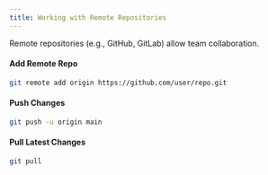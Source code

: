 ```yaml
---
title: Working with Remote Repositories
---
```


Remote repositories (e.g., GitHub, GitLab) allow team collaboration.

#### Add Remote Repo

```bash
git remote add origin https://github.com/user/repo.git
```

#### Push Changes

```bash
git push -u origin main
```

#### Pull Latest Changes

```bash
git pull
```
